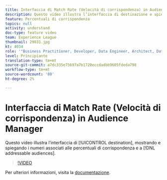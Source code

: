 ```yaml
---
title: Interfaccia di Match Rate (Velocità di corrispondenza) in Audience Manager
description: Questo video illustra l’interfaccia di destinazione e spiega i numeri associati alle percentuali di corrispondenza e ai tipi di pubblico utilizzabili.
feature: Percentuali di corrispondenza
topics: null
activity: understand
doc-type: feature video
team: Experience League
thumbnail: 29831.jpg
kt: 4034
role: '"Business Practitioner, Developer, Data Engineer, Architect, Data Architect, Administrator, Leader"'
level: Principiante
translation-type: tm+mt
source-git-commit: a7dc335e75697a7b1720eccdadbb9605fdeda798
workflow-type: tm+mt
source-wordcount: '80'
ht-degree: 2%

---
```



# Interfaccia di Match Rate (Velocità di corrispondenza) in Audience Manager

Questo video illustra l’interfaccia di [!UICONTROL destination], mostrando e spiegando i numeri associati alle percentuali di corrispondenza e a [!DNL addressable audiences].

>[!VIDEO](https://video.tv.adobe.com/v/29831/?quality=12)

Per ulteriori informazioni, visita la [documentazione](https://docs.adobe.com/help/en/audience-manager/user-guide/features/addressable-audiences.html).
